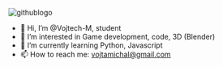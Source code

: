 ![githublogo](https://user-images.githubusercontent.com/42677023/111546646-477afd80-8778-11eb-82e6-42fef3194c91.gif)
- 👋 Hi, I’m @Vojtech-M, student
- 👀 I’m interested in Game development, code, 3D (Blender)
- 🌱 I’m currently learning Python, Javascript
- 📫 How to reach me: vojtamichal@gmail.com
